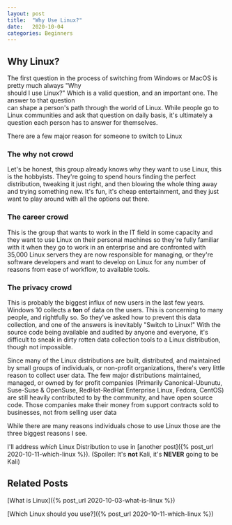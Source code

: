 ```yaml
---
layout: post
title:  "Why Use Linux?"
date:   2020-10-04
categories: Beginners 
---
```


##  Why Linux?                                                                                      
                                                                                                     
The first question in the process of switching from Windows or MacOS is pretty much always "Why     
should I use Linux?" Which is a valid question, and an important one.  The answer to that question  
can shape a person's path through the world of Linux. While people go to Linux communities and ask
that question on daily basis, it's ultimately  a question each person has to answer for themselves.     

There are a few major reason for someone to switch to Linux

### The why not crowd

Let's be honest, this group already knows why they want to use Linux, this is the hobbyists. They're
going to spend hours finding the perfect distribution, tweaking it just right, and then blowing the
whole thing away and trying something new.  It's fun, it's cheap entertainment, and they just want
to play around with all the options out there. 

### The career crowd

This is the group that wants to work in the IT field in some capacity and they want to use Linux on
their personal machines so they're fully familiar with it when they go to work in an enterprise and
are confronted with 35,000 Linux servers they are now responsible for managing, or they're software
developers and want to develop on Linux for any number of reasons from ease of workflow, to
available tools. 

### The privacy crowd

This is probably the biggest influx of new users in the last few years.  Windows 10 collects a
**ton** of data on the users.  This is concerning to many people, and rightfully so.  So they've
asked how to prevent this data collection, and one of the answers is inevitably "Switch to Linux!"
With the source code being available and audited by anyone and everyone, it's difficult to sneak in
dirty rotten data collection tools to a Linux distribution, though not impossible.  

Since many of the Linux distributions are built, distributed, and maintained by small groups of individuals, or
non-profit organizations, there's very little reason to collect user data.  The few major distributions maintained, managed, or owned by for profit companies (Primarily Canonical-Ubunutu, Suse-Suse & OpenSuse, RedHat-RedHat Enterprise Linux, Fedora, CentOS) are still heavily contributed to by the community, and have open source code.  Those companies make their money from support contracts sold to businesses, not from selling user data


While there are many reasons individuals chose to use Linux those are the three biggest reasons I
see.  


I'll address *which* Linux Distribution to use in [another post]({% post_url 2020-10-11-which-linux
%}). (Spoiler: It's **not** Kali, it's
**NEVER** going to be Kali)

## Related Posts

[What is Linux]({% post_url 2020-10-03-what-is-linux %})

[Which Linux should you use?]({% post_url 2020-10-11-which-linux %})
